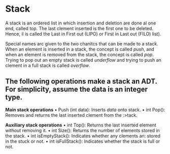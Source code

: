 # Stack 

A stack is an ordered list in which insertion and deletion are done al one end, called top. The last clement inserted is the first one to be deleted. Hence, il is called the Last in First out (LIPO) or First in Last out (FILO) list).

Special names arc given to the two chanitcs that can be made to a stack. When an element is inserted in a stack, the concept is called _push_, and when an element is removed from the stack, the concept is called _pop_. Trying to pop out an empty stack is called _underflow_ and trying to push an clement in a full stack is called _overflow_.

## The following operations make a stack an ADT. For simplicity, assume the data is an integer type.

__Main stack operations__
• Push (int data): Inserts _data_ onto stack.
• int Pop(): Removes and returns the last inserted clement from the :>tack. 

__Auxiliary stack operations__
• int Top(): Returns the last inserted element without removing it.
• int Size(): Returns the number of elements stored in the stack.
• int isEmptyStack(): Indicates whether any clements an: stored in the stuck or not.
• int isFullStack(): Indicates whether the stack is full or not.
